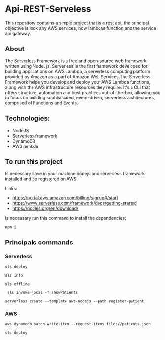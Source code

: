 # Api-REST-Serveless

This repository contains a simple project that is a rest api, the principal objective is look any AWS services, how lambdas function and the service api gateway.

## About

The Serverless Framework is a free and open-source web framework written using Node. js. Serverless is the first framework developed for building applications on AWS Lambda, a serverless computing platform provided by Amazon as a part of Amazon Web Services.The Serverless Framework helps you develop and deploy your AWS Lambda functions, along with the AWS infrastructure resources they require. It's a CLI that offers structure, automation and best practices out-of-the-box, allowing you to focus on building sophisticated, event-driven, serverless architectures, comprised of Functions and Events.

## Technologies:

- NodeJS
- Serverless framework
- DynamoDB
- AWS lambda

## To run this project

Is necessary have in your machine nodejs and serverless framework installed and be registered on AWS.

Links:

- https://portal.aws.amazon.com/billing/signup#/start
- https://www.serverless.com/framework/docs/getting-started
- https://nodejs.org/en/download/

Is necessary run this command to install the dependencies:

```
npm i
```

## Principals commands

### Serverless

```
sls deploy
```

```
sls info
```

```
sls offline
```

```
 sls invoke local -f showPatients
```

```
serverless create --template aws-nodejs --path register-patient
```

### AWS

```
aws dynamodb batch-write-item --request-items file://patients.json
```

```
sls deploy
```
